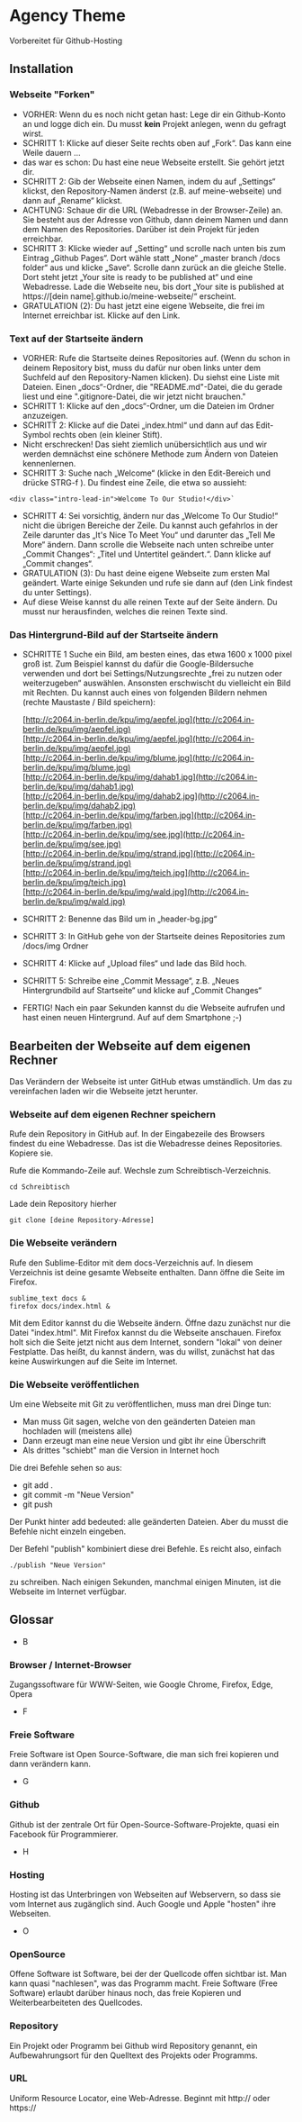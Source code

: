 # Agency Theme

Vorbereitet für Github-Hosting

## Installation

### Webseite "Forken"

- VORHER: Wenn du es noch nicht getan hast: Lege dir ein Github-Konto an und logge dich ein.
		Du musst **kein** Projekt anlegen, wenn du gefragt wirst.
- SCHRITT 1: Klicke auf dieser Seite rechts oben auf „Fork“. Das kann eine Weile dauern ...
- das war es schon: Du hast eine neue Webseite erstellt. Sie gehört jetzt dir.
- SCHRITT 2: Gib der Webseite einen Namen, indem du auf „Settings“ klickst, den Repository-Namen änderst (z.B. auf meine-webseite) und dann auf „Rename“ klickst.
- ACHTUNG: Schaue dir die URL (Webadresse in der Browser-Zeile) an. Sie besteht aus der Adresse von Github, dann deinem Namen und dann dem Namen des Repositories.
		Darüber ist dein Projekt für jeden erreichbar.
- SCHRITT 3: Klicke wieder auf „Setting“ und scrolle nach unten bis zum Eintrag „Github Pages“.
  	Dort wähle statt „None“ „master branch /docs folder“ aus und klicke „Save“. Scrolle dann zurück an die gleiche Stelle. Dort steht jetzt „Your site is ready to be published at“ und eine Webadresse. Lade die Webseite neu, bis dort „Your site is published at https://[dein name].github.io/meine-webseite/“ erscheint.
- GRATULATION (2): Du hast jetzt eine eigene Webseite, die frei im Internet erreichbar ist. Klicke auf den Link.

### Text auf der Startseite ändern

- VORHER: Rufe die Startseite deines Repositories auf. (Wenn du schon in deinem Repository bist, muss du dafür nur oben links unter dem Suchfeld auf den Repository-Namen klicken). Du siehst eine Liste mit Dateien. Einen „docs“-Ordner, die "README.md"-Datei, die du gerade liest und eine ".gitignore-Datei, die wir jetzt nicht brauchen."
- SCHRITT 1: Klicke auf den „docs“-Ordner, um die Dateien im Ordner anzuzeigen.
- SCHRITT 2: Klicke auf die Datei „index.html“ und dann auf das Edit-Symbol rechts oben (ein kleiner Stift).
- Nicht erschrecken! Das sieht ziemlich unübersichtlich aus und wir werden demnächst eine schönere Methode zum Ändern von Dateien kennenlernen.
- SCHRITT 3: Suche nach „Welcome“ (klicke in den Edit-Bereich und drücke STRG-f ). Du findest eine Zeile, die etwa so aussieht:

```
<div class="intro-lead-in">Welcome To Our Studio!</div>`
```
- SCHRITT 4: Sei vorsichtig, ändern nur das „Welcome To Our Studio!“ nicht die übrigen Bereiche der Zeile. Du kannst auch gefahrlos in der Zeile darunter das „It's Nice To Meet You“ und darunter das „Tell Me More“ ändern. Dann scrolle die Webseite nach unten schreibe unter „Commit Changes“: „Titel und Untertitel geändert.“. Dann klicke auf „Commit changes“.
- GRATULATION (3): Du hast deine eigene Webseite zum ersten Mal geändert. Warte einige Sekunden und rufe sie dann auf (den Link findest du unter Settings).
- Auf diese Weise kannst du alle reinen Texte auf der Seite ändern. Du musst nur herausfinden, welches die reinen Texte sind.

### Das Hintergrund-Bild auf der Startseite ändern
- SCHRITTE 1 Suche ein Bild, am besten eines, das etwa 1600 x 1000 pixel groß ist. Zum Beispiel kannst du dafür die Google-Bildersuche verwenden und dort bei Settings/Nutzungsrechte „frei zu nutzen oder weiterzugeben“ auswählen. Ansonsten erschwischt du vielleicht ein Bild mit Rechten. Du kannst auch eines von folgenden Bildern nehmen (rechte Maustaste / Bild speichern):

	[http://c2064.in-berlin.de/kpu/img/aepfel.jpg](http://c2064.in-berlin.de/kpu/img/aepfel.jpg)  
	[http://c2064.in-berlin.de/kpu/img/aepfel.jpg](http://c2064.in-berlin.de/kpu/img/aepfel.jpg)  
	[http://c2064.in-berlin.de/kpu/img/blume.jpg](http://c2064.in-berlin.de/kpu/img/blume.jpg)  
	[http://c2064.in-berlin.de/kpu/img/dahab1.jpg](http://c2064.in-berlin.de/kpu/img/dahab1.jpg)  
	[http://c2064.in-berlin.de/kpu/img/dahab2.jpg](http://c2064.in-berlin.de/kpu/img/dahab2.jpg)  
	[http://c2064.in-berlin.de/kpu/img/farben.jpg](http://c2064.in-berlin.de/kpu/img/farben.jpg)  
	[http://c2064.in-berlin.de/kpu/img/see.jpg](http://c2064.in-berlin.de/kpu/img/see.jpg)  
	[http://c2064.in-berlin.de/kpu/img/strand.jpg](http://c2064.in-berlin.de/kpu/img/strand.jpg)  
	[http://c2064.in-berlin.de/kpu/img/teich.jpg](http://c2064.in-berlin.de/kpu/img/teich.jpg)  
	[http://c2064.in-berlin.de/kpu/img/wald.jpg](http://c2064.in-berlin.de/kpu/img/wald.jpg)  

- SCHRITT 2: Benenne das Bild um in „header-bg.jpg“
- SCHRITT 3: In GitHub gehe von der Startseite deines Repositories zum /docs/img Ordner
- SCHRITT 4: Klicke auf „Upload files“ und lade das Bild hoch.
- SCHRITT 5: Schreibe eine „Commit Message“, z.B. „Neues Hintergrundbild auf Startseite“ und klicke auf „Commit Changes“
- FERTIG! Nach ein paar Sekunden kannst du die Webseite aufrufen und hast einen neuen Hintergrund. Auf auf dem Smartphone ;-)


## Bearbeiten der Webseite auf dem eigenen Rechner

Das Verändern der Webseite ist unter GitHub etwas umständlich. Um das zu vereinfachen laden wir die Webseite jetzt herunter.

### Webseite auf dem eigenen Rechner speichern

Rufe dein Repository in GitHub auf. In der Eingabezeile des Browsers findest du eine Webadresse. Das ist die Webadresse deines Repositories. Kopiere sie.

Rufe die Kommando-Zeile auf. Wechsle zum Schreibtisch-Verzeichnis.

```
cd Schreibtisch
```

Lade dein Repository hierher

```
git clone [deine Repository-Adresse]
```

### Die Webseite verändern

Rufe den Sublime-Editor mit dem docs-Verzeichnis auf. In diesem Verzeichnis ist deine gesamte Webseite enthalten.
Dann öffne die Seite im Firefox.

```
sublime_text docs &
firefox docs/index.html &
```

Mit dem Editor kannst du die Webseite ändern. Öffne dazu zunächst nur die Datei "index.html".
Mit Firefox kannst du die Webseite anschauen. Firefox holt sich die Seite jetzt nicht aus dem Internet, sondern "lokal" von deiner Festplatte.
Das heißt, du kannst ändern, was du willst, zunächst hat das keine Auswirkungen auf die Seite im Internet.

### Die Webseite veröffentlichen

Um eine Webseite mit Git zu veröffentlichen, muss man drei Dinge tun:
- Man muss Git sagen, welche von den geänderten Dateien man hochladen will (meistens alle)
- Dann erzeugt man eine neue Version und gibt ihr eine Überschrift
- Als drittes "schiebt" man die Version in Internet hoch

Die drei Befehle sehen so aus:
- git add .
- git commit -m "Neue Version"
- git push

Der Punkt hinter add bedeuted: alle geänderten Dateien. Aber du musst die Befehle nicht einzeln eingeben.

Der Befehl "publish" kombiniert diese drei Befehle. Es reicht also, einfach

```
./publish "Neue Version"
```

zu schreiben. Nach einigen Sekunden, manchmal einigen Minuten, ist die Webseite im Internet verfügbar.


## Glossar

- B

### Browser / Internet-Browser

Zugangssoftware für WWW-Seiten, wie Google Chrome, Firefox, Edge, Opera


- F

### Freie Software

Freie Software ist Open Source-Software, die man sich frei kopieren und dann verändern kann.

- G

### Github

Github ist der zentrale Ort für Open-Source-Software-Projekte, quasi ein Facebook für Programmierer.

- H

### Hosting

Hosting ist das Unterbringen von Webseiten auf Webservern, so dass sie vom Internet aus zugänglich sind. Auch Google und Apple "hosten" ihre Webseiten.

- O

### OpenSource

Offene Software ist Software, bei der der Quellcode offen sichtbar ist. Man kann quasi "nachlesen", was das Programm macht. Freie Software (Free Software) erlaubt darüber hinaus noch, das freie Kopieren und Weiterbearbeiteten des Quellcodes.

### Repository

Ein Projekt oder Programm bei Github wird Repository genannt, ein Aufbewahrungsort für den Quelltext des Projekts oder Programms.

### URL

Uniform Resource Locator, eine Web-Adresse. Beginnt mit http:// oder https://
